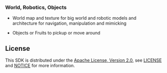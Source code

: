 ### World, Robotics, Objects

- World map and texture for big world and robotic models and architecture for navigation, manipulation and mimicking

- Objects or Fruits to pickup or move around 

## License
This SDK is distributed under the [Apache License, Version 2.0](https://www.apache.org/licenses/LICENSE-2.0), see [LICENSE](https://github.com/RonaldsonBellande/robots_worlds_objects/blob/master/LICENSE) and [NOTICE](https://github.com/RonaldsonBellande/robots_worlds_objects/blob/master/LICENSE) for more information.
